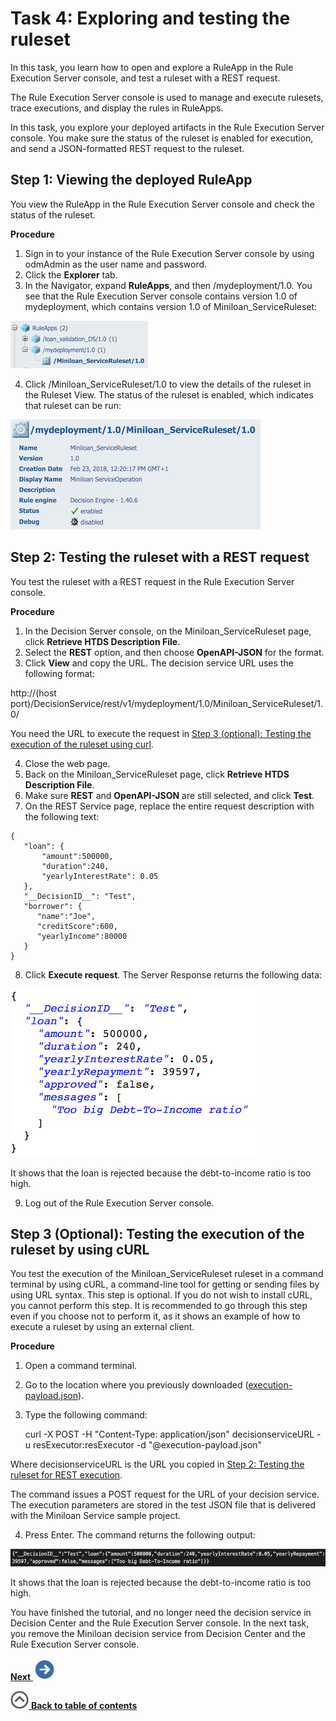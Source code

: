 # Task 4: Exploring and testing the ruleset

In this task, you learn how to open and explore a RuleApp in the Rule Execution Server console, and test a ruleset with a REST request.

The Rule Execution Server console is used to manage and execute rulesets, trace executions, and display the rules in RuleApps.

In this task, you explore your deployed artifacts in the Rule Execution Server console. You make sure the status of the ruleset is enabled for execution, and send a JSON-formatted REST request to the ruleset.

## Step 1: Viewing the deployed RuleApp

You view the RuleApp in the Rule Execution Server console and check the status of the ruleset.

**Procedure**

1.   Sign in to your instance of the Rule Execution Server console by using odmAdmin as the user name and password. 
2.  Click the **Explorer** tab.
3.   In the Navigator, expand **RuleApps**, and then /mydeployment/1.0. You see that the Rule Execution Server console contains version 1.0 of mydeployment, which contains version 1.0 of Miniloan\_ServiceRuleset:

 ![Image shows the navigation menu](../images/scrn_deploy_resnav_icp.jpg)

4.   Click /Miniloan\_ServiceRuleset/1.0 to view the details of the ruleset in the Ruleset View. The status of the ruleset is enabled, which indicates that ruleset can be run:

 ![Image shows details details of the ruleset](../images/scrn_deploy_view_icp.jpg)


## Step 2: Testing the ruleset with a REST request

You test the ruleset with a REST request in the Rule Execution Server console.

**Procedure**

1.   In the Decision Server console, on the Miniloan\_ServiceRuleset page, click **Retrieve HTDS Description File**. 
2.   Select the **REST** option, and then choose **OpenAPI-JSON** for the format. 
3.  Click **View** and copy the URL. The decision service URL uses the following format:

http://(host port)/DecisionService/rest/v1/mydeployment/1.0/Miniloan_ServiceRuleset/1.0/

 You need the URL to execute the request in [Step 3 \(optional\): Testing the execution of the ruleset using curl](../topics/tut_icp_gs_test_ruleset_lsn.md#step-3-optional-testing-the-execution-of-the-ruleset-using-curl).

4.  Close the web page.
5.  Back on the Miniloan\_ServiceRuleset page, click **Retrieve HTDS Description File**.
6.   Make sure **REST** and **OpenAPI-JSON** are still selected, and click **Test**. 
7.   On the REST Service page, replace the entire request description with the following text: 

    {
       "loan": {
           "amount":500000,
           "duration":240,
           "yearlyInterestRate": 0.05
       },
       "__DecisionID__": "Test",
       "borrower": {
          "name":"Joe",
          "creditScore":600,
          "yearlyIncome":80000
       }
    }


8.  Click **Execute request**. The Server Response returns the following data:

 ![Image shows the server response](../images/scrn_server_response.jpg)

 It shows that the loan is rejected because the debt-to-income ratio is too high.

9.  Log out of the Rule Execution Server console.

## Step 3 \(Optional\): Testing the execution of the ruleset by using cURL

You test the execution of the Miniloan\_ServiceRuleset ruleset in a command terminal by using cURL, a command-line tool for getting or sending files by using URL syntax. This step is optional. If you do not wish to install cURL, you cannot perform this step. It is recommended to go through this step even if you choose not to perform it, as it shows an example of how to execute a ruleset by using an external client.

**Procedure**

1.  Open a command terminal.
2.  Go to the location where you previously downloaded ([execution-payload.json](../../execution-payload.json?raw=1)).
3.  Type the following command: 
    
    curl -X POST -H "Content-Type: application/json" decisionserviceURL -u resExecutor:resExecutor -d "@execution-payload.json"  

 Where decisionserviceURL is the URL you copied in [Step 2: Testing the ruleset for REST execution](../topics/tut_icp_gs_test_ruleset_lsn.md#step-2-testing-the-ruleset-for-rest-execution).

 The command issues a POST request for the URL of your decision service. The execution parameters are stored in the test JSON file that is delivered with the Miniloan Service sample project.

4.  Press Enter. The command returns the following output:

 ![The image shows the results](../images/scrn_curl_result.jpg)

 It shows that the loan is rejected because the debt-to-income ratio is too high.

You have finished the tutorial, and no longer need the decision service in Decision Center and the Rule Execution Server console. In the next task, you remove the Miniloan decision service from Decision Center and the Rule Execution Server console. 

[**Next** ![](../images/next.jpg)](../topics/tut_icp_gs_clean_db_lsn.md)

[![](../images/home.jpg) **Back to table of contents**](../../README.md)

